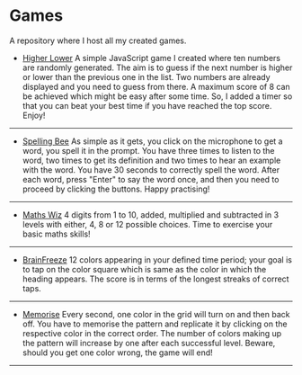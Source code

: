# Games

A repository where I host all my created games.

- [Higher Lower](./higher-lower)
A simple JavaScript game I created where ten numbers are randomly generated. The aim is to guess if the next number is higher or lower than the previous one in the list. Two numbers are already displayed and you need to guess from there. A maximum score of 8 can be achieved which might be easy after some time. So, I added a timer so that you can beat your best time if you have reached the top score. Enjoy!
---
- [Spelling Bee](./spellingbee)
As simple as it gets, you click on the microphone to get a word, you spell it in the prompt. You have three times to listen to the word, two times to get its definition and two times to hear an example with the word. You have 30 seconds to correctly spell the word. After each word, press "Enter" to say the word once, and then you need to proceed by clicking the buttons. Happy practising!
---
- [Maths Wiz](./mathswiz)
4 digits from 1 to 10, added, multiplied and subtracted in 3 levels with either, 4, 8 or 12 possible choices. Time to exercise your basic maths skills!
---
- [BrainFreeze](./brainfreeze)
12 colors appearing in your defined time period; your goal is to tap on the color square which is same as the color in which the heading appears. The score is in terms of the longest streaks of correct taps.
---
- [Memorise](./memorise)
Every second, one color in the grid will turn on and then back off. You have to memorise the pattern and replicate it by clicking on the respective color in the correct order. The number of colors making up the pattern will increase by one after each successful level. Beware, should you get one color wrong, the game will end!
---
